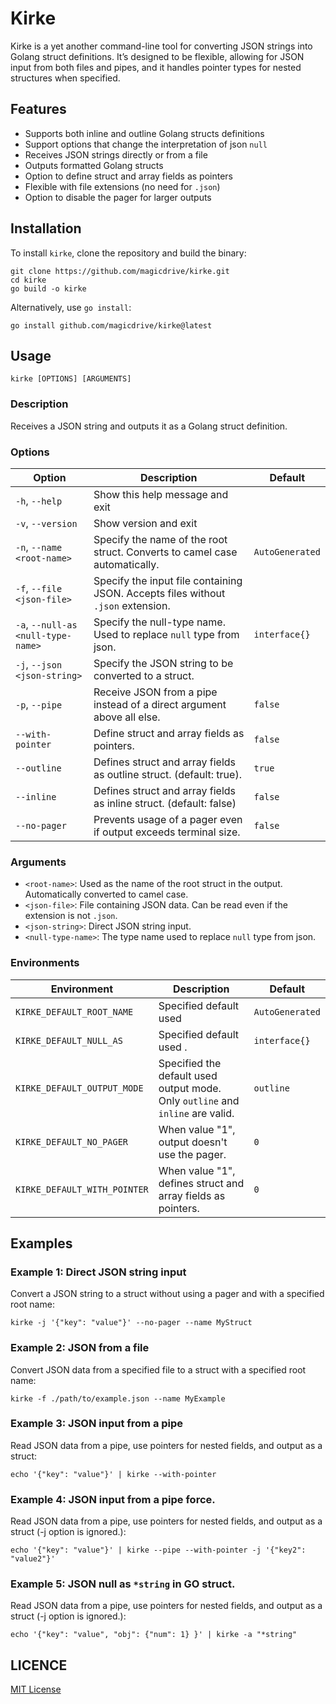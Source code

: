 Kirke
=====

Kirke is a yet another command-line tool for converting JSON strings into Golang struct definitions. It’s designed to be flexible, allowing for JSON input from both files and pipes, and it handles pointer types for nested structures when specified.

Features
--------

* Supports both inline and outline Golang structs definitions
* Support options that change the interpretation of json `null`
* Receives JSON strings directly or from a file
* Outputs formatted Golang structs
* Option to define struct and array fields as pointers
* Flexible with file extensions (no need for `.json`)
* Option to disable the pager for larger outputs

Installation
------------

To install `kirke`, clone the repository and build the binary:

    git clone https://github.com/magicdrive/kirke.git
    cd kirke
    go build -o kirke

Alternatively, use `go install`:

    go install github.com/magicdrive/kirke@latest

Usage
-----

    kirke [OPTIONS] [ARGUMENTS]

### Description

Receives a JSON string and outputs it as a Golang struct definition.

### Options

Option                             | Description                                                                      | Default
--------------------------------   | -------------------------------------------------------------------------------- | ---------------
`-h`, `--help`                     | Show this help message and exit                                                  |
`-v`, `--version`                  | Show version and exit                                                            |
`-n`, `--name <root-name>`         | Specify the name of the root struct. Converts to camel case automatically.       | `AutoGenerated`
`-f`, `--file <json-file>`         | Specify the input file containing JSON. Accepts files without `.json` extension. |
`-a`, `--null-as <null-type-name>` | Specify the null-type name. Used to replace `null` type from json.               | `interface{}`
`-j`, `--json <json-string>`       | Specify the JSON string to be converted to a struct.                             |
`-p`, `--pipe`                     | Receive JSON from a pipe instead of a direct argument above all else.            | `false`
`--with-pointer`                   | Define struct and array fields as pointers.                                      | `false`
`--outline`                        | Defines struct and array fields as outline struct. (default: true).              | `true`
`--inline`                         | Defines struct and array fields as inline struct. (default: false)               | `false`
`--no-pager`                       | Prevents usage of a pager even if output exceeds terminal size.                  | `false`

### Arguments

* `<root-name>`: Used as the name of the root struct in the output. Automatically converted to camel case.
* `<json-file>`: File containing JSON data. Can be read even if the extension is not `.json`.
* `<json-string>`: Direct JSON string input.
* `<null-type-name>`: The type name used to replace `null` type from json.

### Environments

Environment                        | Description                                                                      | Default
--------------------------------   | -------------------------------------------------------------------------------- | ---------------
`KIRKE_DEFAULT_ROOT_NAME`          | Specified default used <root-name>                                               | `AutoGenerated`
`KIRKE_DEFAULT_NULL_AS`            | Specified default used <null-type-name>.                                         | `interface{}`
`KIRKE_DEFAULT_OUTPUT_MODE`        | Specified the default used output mode. Only `outline` and `inline` are valid.   | `outline`
`KIRKE_DEFAULT_NO_PAGER`           | When value "1", output doesn't use the pager.                                    | `0`
`KIRKE_DEFAULT_WITH_POINTER`       | When value "1", defines struct and array fields as pointers.                     | `0`

Examples
--------

### Example 1: Direct JSON string input

Convert a JSON string to a struct without using a pager and with a specified root name:

    kirke -j '{"key": "value"}' --no-pager --name MyStruct

### Example 2: JSON from a file

Convert JSON data from a specified file to a struct with a specified root name:

    kirke -f ./path/to/example.json --name MyExample

### Example 3: JSON input from a pipe

Read JSON data from a pipe, use pointers for nested fields, and output as a struct:

    echo '{"key": "value"}' | kirke --with-pointer

### Example 4: JSON input from a pipe force.

Read JSON data from a pipe, use pointers for nested fields, and output as a struct (-j option is ignored.):

    echo '{"key": "value"}' | kirke --pipe --with-pointer -j '{"key2": "value2"}'

### Example 5: JSON null as `*string` in GO struct.

Read JSON data from a pipe, use pointers for nested fields, and output as a struct (-j option is ignored.):

    echo '{"key": "value", "obj": {"num": 1} }' | kirke -a "*string"

LICENCE
-----

[MIT License](https://github.com/magicdrive/kirke/LICENCE)
